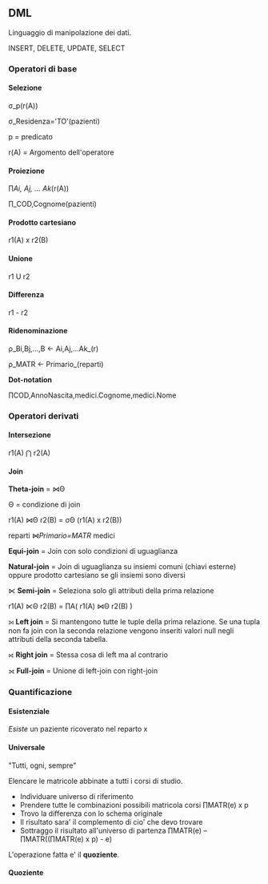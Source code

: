 ## DML
Linguaggio di manipolazione dei dati.

INSERT, DELETE, UPDATE, SELECT

### Operatori di base

#### Selezione
σ_p(r(A))

σ_Residenza='TO'(pazienti)

p = predicato

r(A) = Argomento dell'operatore
#### Proiezione

∏_Ai, Aj, ... Ak_(r(A))

∏_COD,Cognome(pazienti)

#### Prodotto cartesiano
r1(A) x r2(B)

#### Unione
r1 U r2

#### Differenza
r1 - r2

#### Ridenominazione
ρ_Bi,Bj,...,B <- Ai,Aj,...Ak_(r)

ρ_MATR <- Primario_(reparti)

**Dot-notation**

∏COD,AnnoNascita,medici.Cognome,medici.Nome

### Operatori derivati

#### Intersezione
r1(A) ⋂ r2(A)

#### Join
**Theta-join** = ⋈Θ

Θ = condizione di join

r1(A) ⋈Θ r2(B) = σΘ (r1(A) x r2(B))

reparti ⋈_Primario=MATR_ medici

**Equi-join** = Join con solo condizioni di uguaglianza

**Natural-join** = Join di uguaglianza su insiemi comuni (chiavi esterne) oppure prodotto cartesiano se gli insiemi sono diversi

⋉ **Semi-join** = Seleziona solo gli attributi della prima relazione

r1(A) ⋉Θ r2(B) = ∏A( r1(A) ⋈Θ r2(B) )

⟕ **Left join** = Si mantengono tutte le tuple della prima relazione. Se una tupla non fa join con la seconda relazione vengono inseriti valori null negli attributi della seconda tabella.

⟖ **Right join** = Stessa cosa di left ma al contrario

⟗ **Full-join** = Unione di left-join con right-join

### Quantificazione

#### Esistenziale
*Esiste* un paziente ricoverato nel reparto x

#### Universale

"Tutti, ogni, sempre"

Elencare le matricole abbinate a tutti i corsi di studio.

- Individuare universo di riferimento
- Prendere tutte le combinazioni possibili matricola corsi ∏MATR(e) x p
- Trovo la differenza con lo schema originale
- Il risultato sara' il complemento di cio' che devo trovare
- Sottraggo il risultato all'universo di partenza ∏MATR(e) – ∏MATR((∏MATR(e) x p) - e)

L'operazione fatta e' il **quoziente**.

#### Quoziente
